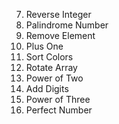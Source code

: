 7. Reverse Integer
9. Palindrome Number
27. Remove Element
66. Plus One
75. Sort Colors
189. Rotate Array
231. Power of Two
258. Add Digits
326. Power of Three
507. Perfect Number
